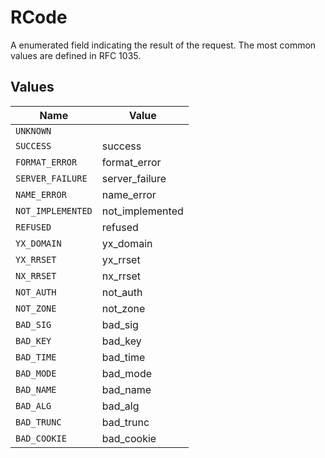 # RCode

A enumerated field indicating the result of the request. The most common values are defined in RFC 1035.


## Values

| Name              | Value             |
| ----------------- | ----------------- |
| `UNKNOWN`         |                   |
| `SUCCESS`         | success           |
| `FORMAT_ERROR`    | format_error      |
| `SERVER_FAILURE`  | server_failure    |
| `NAME_ERROR`      | name_error        |
| `NOT_IMPLEMENTED` | not_implemented   |
| `REFUSED`         | refused           |
| `YX_DOMAIN`       | yx_domain         |
| `YX_RRSET`        | yx_rrset          |
| `NX_RRSET`        | nx_rrset          |
| `NOT_AUTH`        | not_auth          |
| `NOT_ZONE`        | not_zone          |
| `BAD_SIG`         | bad_sig           |
| `BAD_KEY`         | bad_key           |
| `BAD_TIME`        | bad_time          |
| `BAD_MODE`        | bad_mode          |
| `BAD_NAME`        | bad_name          |
| `BAD_ALG`         | bad_alg           |
| `BAD_TRUNC`       | bad_trunc         |
| `BAD_COOKIE`      | bad_cookie        |